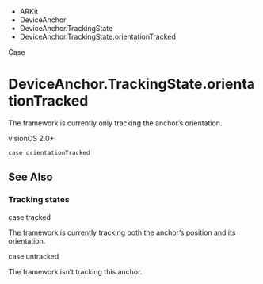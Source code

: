 

- ARKit
- DeviceAnchor
- DeviceAnchor.TrackingState
-  DeviceAnchor.TrackingState.orientationTracked 

Case

# DeviceAnchor.TrackingState.orientationTracked

The framework is currently only tracking the anchor’s orientation.

visionOS 2.0+

``` source
case orientationTracked
```

## See Also

### Tracking states

case tracked

The framework is currently tracking both the anchor’s position and its orientation.

case untracked

The framework isn’t tracking this anchor.

